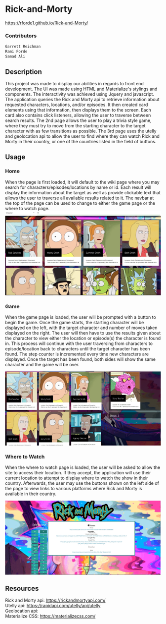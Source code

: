 # Rick-and-Morty
https://rforde1.github.io/Rick-and-Morty/
<br />

### Contributors
    Garrett Reichman
    Rami Forde
    Samad Ali

## Description
   This project was made to display our abilities in regards to front end development. The UI was made using HTML and Materialize's stylings and components. The interactivity was achieved using Jquery and javascript. The application queries the Rick and Morty api to retrieve information about requested characters, locations, and/or episodes. It then created card elements using that information, then displays them to the screen. Each card also contains click listeners, allowing the user to traverse between search results. The 2nd page allows the user to play a trivia style game, where they must try to move from the starting character to the target character with as few transitions as possible. The 3rd page uses the utelly and geolocation api to allow the user to find where they can watch Rick and Morty in their country, or one of the countries listed in the field of buttons.

## Usage

   ### Home
    
   When the page is first loaded, it will default to the wiki page where you may search for characters/episodes/locations by name or id. Each result will display the information about the target as well as provide clickable text that allows the user to traverse all available results related to it. The navbar at the top of the page can be used to change to either the game page or the where to watch page.
![Screenshot](assets/pictures/home.jpg)
   ### Game
   When the game page is loaded, the user will be prompted with a button to begin the game. Once the game starts, the starting character will be displayed on the left, with the target character and number of moves taken displayed on the right. The user will then have to use the results given about the character to view either the location or episode(s) the character is found in. This process will continue with the user traversing from characters to episode/location back to characters until the target character has been found. The step counter is incremented every time new characters are displayed. Once the target has been found, both sides will show the same character and the game will be over.

![Screenshot](assets/pictures/game.jpg) 
   ### Where to Watch
   When the where to watch page is loaded, the user will be asked to allow the site to access their location. If they accept, the application will use their current location to attempt to display where to watch the show in their country. Afterwards, the user may use the buttons shown on the left side of the page to view links to various platforms where Rick and Morty is available in their country.

![Screenshot](assets/pictures/watch.jpg)

## Resources
Rick and Morty api: https://rickandmortyapi.com/
<br />
Utelly api: https://rapidapi.com/utelly/api/utelly
<br />
Geolocation api: 
<br />
Materialize CSS: https://materializecss.com/
